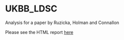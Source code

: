 # UKBB_LDSC
Analysis for a paper by Ruzicka, Holman and Connallon

Please see the HTML report [here](https://lukeholman.github.io/UKBB_LDSC/)
